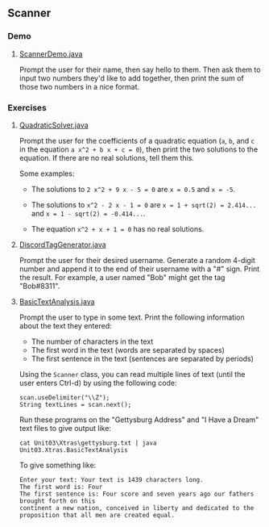 ## Scanner

### Demo

1. [ScannerDemo.java](ScannerDemo.java)

   Prompt the user for their name, then say hello to them. Then ask them to input two numbers they'd like to add together, then print the sum of those two numbers in a nice format.

### Exercises

1. [QuadraticSolver.java](QuadraticSolver.java)

   Prompt the user for the coefficients of a quadratic equation (`a`, `b`, and `c` in the equation `a x^2 + b x + c = 0`), then print the two solutions to the equation. If there are no real solutions, tell them this.

   Some examples:

   - The solutions to `2 x^2 + 9 x - 5 = 0` are `x = 0.5` and `x = -5`.

   - The solutions to `x^2 - 2 x - 1 = 0` are `x = 1 + sqrt(2) = 2.414...` and `x = 1 - sqrt(2) = -0.414...`.

   - The equation `x^2 + x + 1 = 0` has no real solutions.

1. [DiscordTagGenerator.java](DiscordTagGenerator.java)

   Prompt the user for their desired username. Generate a random 4-digit number and append it to the end of their username with a "#" sign. Print the result. For example, a user named "Bob" might get the tag "Bob#8311".

1. [BasicTextAnalysis.java](BasicTextAnalysis.java)

   Prompt the user to type in some text. Print the following information about the text they entered:

   - The number of characters in the text
   - The first word in the text (words are separated by spaces)
   - The first sentence in the text (sentences are separated by periods)

   Using the `Scanner` class, you can read multiple lines of text (until the user enters Ctrl-d) by using the following code:

   ```
   scan.useDelimiter("\\Z");
   String textLines = scan.next();
   ```

   Run these programs on the "Gettysburg Address" and "I Have a Dream" text files to give output like:

   ```
   cat Unit03\Xtras\gettysburg.txt | java Unit03.Xtras.BasicTextAnalysis
   ```

   To give something like:

   ```
   Enter your text: Your text is 1439 characters long.
   The first word is: Four
   The first sentence is: Four score and seven years ago our fathers brought forth on this
   continent a new nation, conceived in liberty and dedicated to the
   proposition that all men are created equal.
   ```
